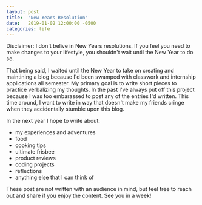 ```yaml
---
layout: post
title:  "New Years Resolution"
date:   2019-01-02 12:00:00 -0500
categories: life
---
```


Disclaimer: I don't belive in New Years resolutions. If you feel you need to make changes to your lifestyle, you shouldn't wait until the New Year to do so.

That being said, I waited until the New Year to take on creating and maintining a blog because I'd been swamped with classwork and internship applications all semester. My primary goal is to write short pieces to practice verbalizing my thoughts. In the past I've always put off this project because I was too embarassed to post any of the entries I'd written. This time around, I want to write in way that doesn't make my friends cringe when they accidentally stumble upon this blog.

In the next year I hope to write about:
- my experiences and adventures
- food
- cooking tips
- ultimate frisbee
- product reviews
- coding projects
- reflections
- anything else that I can think of

These post are not written with an audience in mind, but feel free to reach out and share if you enjoy the content. See you in a week!